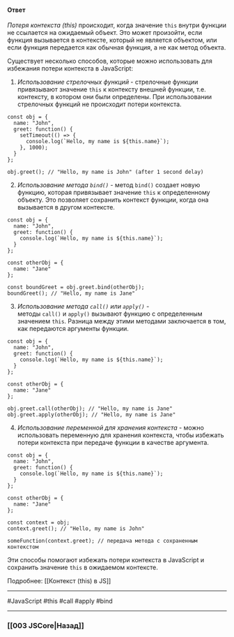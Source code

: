 #### Ответ

*Потеря контекста (this)* происходит, когда значение `this` внутри функции не ссылается на ожидаемый объект. Это может произойти, если функция вызывается в контексте, который не является объектом, или если функция передается как обычная функция, а не как метод объекта.

Существует несколько способов, которые можно использовать для избежания потери контекста в JavaScript:

1. *Использование стрелочных функций* - стрелочные функции привязывают значение `this` к контексту внешней функции, т.е. контексту, в котором они были определены. При использовании стрелочных функций не происходит потери контекста.

```
const obj = {
  name: "John",
  greet: function() {
    setTimeout(() => {
      console.log(`Hello, my name is ${this.name}`);
    }, 1000);
  }
};

obj.greet(); // "Hello, my name is John" (after 1 second delay)
```

2. *Использование метода `bind()`* - метод `bind()` создает новую функцию, которая привязывает значение `this` к определенному объекту. Это позволяет сохранить контекст функции, когда она вызывается в другом контексте.

```
const obj = {
  name: "John",
  greet: function() {
    console.log(`Hello, my name is ${this.name}`);
  }
};

const otherObj = {
  name: "Jane"
};

const boundGreet = obj.greet.bind(otherObj);
boundGreet(); // "Hello, my name is Jane"
```

3. *Использование метода `call()` или `apply()`* - методы `call()` и `apply()` вызывают функцию с определенным значением `this`. Разница между этими методами заключается в том, как передаются аргументы функции.

```
const obj = {
  name: "John",
  greet: function() {
    console.log(`Hello, my name is ${this.name}`);
  }
};

const otherObj = {
  name: "Jane"
};

obj.greet.call(otherObj); // "Hello, my name is Jane"
obj.greet.apply(otherObj); // "Hello, my name is Jane"
```

4. *Использование переменной для хранения контекста* - можно использовать переменную для хранения контекста, чтобы избежать потери контекста при передаче функции в качестве аргумента.

```
const obj = {
  name: "John",
  greet: function() {
    console.log(`Hello, my name is ${this.name}`);
  }
};

const otherObj = {
  name: "Jane"
};

const context = obj;
context.greet(); // "Hello, my name is John"

someFunction(context.greet); // передача метода с сохраненным контекстом
```

Эти способы помогают избежать потери контекста в JavaScript и сохранить значение `this` в ожидаемом контексте.

Подробнее: [[Контекст (this) в JS]]

___
 #JavaScript #this #call #apply #bind

___

### [[003 JSCore|Назад]]